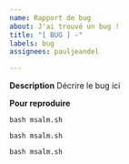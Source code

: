 ```yaml
---
name: Rapport de bug
about: J'ai trouvé un bug !
title: "[ BUG ] -"
labels: bug
assignees: pauljeandel

---
```


**Description**
Décrire le bug ici

**Pour reproduire**
```
bash msalm.sh 
```
```
bash msalm.sh 
```
```
bash msalm.sh 
```
